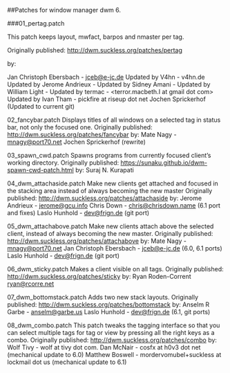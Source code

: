 ##Patches for window manager dwm 6.

###01_pertag.patch

This patch keeps layout, mwfact, barpos and nmaster per tag.

Originally published: http://dwm.suckless.org/patches/pertag

by:

Jan Christoph Ebersbach - jceb@e-jc.de
Updated by V4hn - v4hn.de
Updated by Jerome Andrieux - <jerome at gcu dot info>
Updated by Sidney Amani - <seed at uffs dot org>
Updated by William Light - <wrl at illest dot net>
Updated by termac - <terror.macbeth.I at gmail dot com>
Updated by Ivan Tham - pickfire at riseup dot net
Jochen Sprickerhof (Updated to current git)

02_fancybar.patch
Displays titles of all windows on a selected tag in status bar, not only the focused one.
Originally published: http://dwm.suckless.org/patches/fancybar
by:
Mate Nagy - mnagy@port70.net
Jochen Sprickerhof (rewrite)

03_spawn_cwd.patch
Spawns programs from currently focused client’s working directory.
Originally published: https://sunaku.github.io/dwm-spawn-cwd-patch.html
by:
Suraj N. Kurapati

04_dwm_attachaside.patch
Make new clients get attached and focused in the stacking area instead of always becoming the new master
Originally published: http://dwm.suckless.org/patches/attachaside
by:
Jerome Andrieux - jerome@gcu.info
Chris Down - chris@chrisdown.name (6.1 port and fixes)
Laslo Hunhold - dev@frign.de (git port)

05_dwm_attachabove.patch
Make new clients attach above the selected client, instead of always becoming the new master.
Originally published: http://dwm.suckless.org/patches/attachabove
by:
Mate Nagy - mnagy@port70.net
Jan Christoph Ebersbach - jceb@e-jc.de (6.0, 6.1 ports)
Laslo Hunhold - dev@frign.de (git port)

06_dwm_sticky.patch
Makes a client visible on all tags.
Originally published: http://dwm.suckless.org/patches/sticky
by:
Ryan Roden-Corrent ryan@rcorre.net

07_dwm_bottomstack.patch
Adds two new stack layouts.
Originally published: http://dwm.suckless.org/patches/bottomstack
by:
Anselm R Garbe - anselm@garbe.us
Laslo Hunhold - dev@frign.de (6.1, git ports)

08_dwm_combo.patch
This patch tweaks the tagging interface so that you can select multiple tags for tag or view by pressing all the right keys as a combo.
Originally published: http://dwm.suckless.org/patches/combo
by:
Wolf Tivy - wolf at tivy dot com.
Dan McNair - cosfx at h0v3 dot net (mechanical update to 6.0)
Matthew Boswell - mordervomubel+suckless at lockmail dot us (mechanical update to 6.1)


